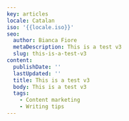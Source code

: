 ```yaml
---
key: articles
locale: Catalan
iso: '{{locale.iso}}'
seo:
  author: Bianca Fiore
  metaDescription: This is a test v3
  slug: this-is-a-test-v3
content:
  publishDate: ''
  lastUpdated: ''
  title: This is a test v3
  body: This is a test v3
  tags:
    - Content marketing
    - Writing tips
---
```

